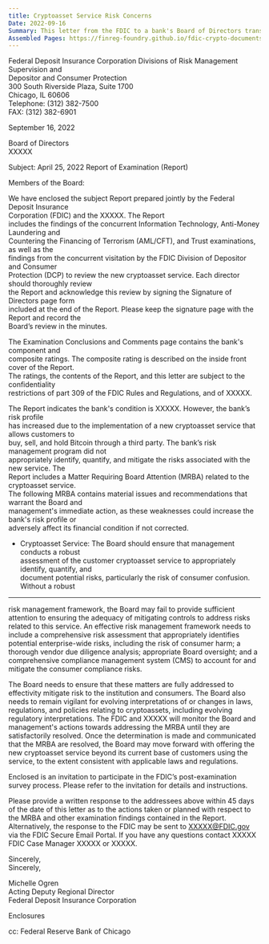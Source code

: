 ```yaml
---
title: Cryptoasset Service Risk Concerns
Date: 2022-09-16
Summary: This letter from the FDIC to a bank's Board of Directors transmits an examination report that identifies increased risk due to the bank's implementation of a new cryptoasset service allowing customers to buy, sell, and hold Bitcoin through a third party. The letter includes a Matter Requiring Board Attention (MRBA) related to the cryptoasset service, noting that the bank's risk management program did not appropriately identify, quantify, and mitigate associated risks. The FDIC instructs the Board to ensure management conducts a robust assessment of the service to address potential risks, particularly consumer confusion, and to implement an effective risk management framework that includes a comprehensive risk assessment, thorough vendor due diligence, appropriate Board oversight, and a comprehensive compliance management system. The bank is directed to resolve these issues before expanding the cryptoasset service beyond its current customer base. (AI-generated)
Assembled Pages: https://finreg-foundry.github.io/fdic-crypto-documents//assets/assembled_pages/pause_letter_2022-09-16.pdf
---
```

Federal Deposit Insurance Corporation
Divisions of Risk Management Supervision and  
Depositor and Consumer Protection  
300 South Riverside Plaza, Suite 1700  
Chicago, IL 60606  
Telephone: (312) 382-7500  
FAX: (312) 382-6901  

September 16, 2022  

Board of Directors  
XXXXX  

Subject:  April 25, 2022 Report of Examination (Report)  

Members of the Board:  

We have enclosed the subject Report prepared jointly by the Federal Deposit Insurance  
Corporation (FDIC) and the XXXXX. The Report  
includes the findings of the concurrent Information Technology, Anti-Money Laundering and  
Countering the Financing of Terrorism (AML/CFT), and Trust examinations, as well as the  
findings from the concurrent visitation by the FDIC Division of Depositor and Consumer  
Protection (DCP) to review the new cryptoasset service. Each director should thoroughly review  
the Report and acknowledge this review by signing the Signature of Directors page form  
included at the end of the Report. Please keep the signature page with the Report and record the  
Board’s review in the minutes.  

The Examination Conclusions and Comments page contains the bank's component and  
composite ratings. The composite rating is described on the inside front cover of the Report.  
The ratings, the contents of the Report, and this letter are subject to the confidentiality  
restrictions of part 309 of the FDIC Rules and Regulations, and of XXXXX.  

The Report indicates the bank's condition is XXXXX. However, the bank’s risk profile  
has increased due to the implementation of a new cryptoasset service that allows customers to  
buy, sell, and hold Bitcoin through a third party. The bank’s risk management program did not  
appropriately identify, quantify, and mitigate the risks associated with the new service. The  
Report includes a Matter Requiring Board Attention (MRBA) related to the cryptoasset service.  
The following MRBA contains material issues and recommendations that warrant the Board and  
management's immediate action, as these weaknesses could increase the bank's risk profile or  
adversely affect its financial condition if not corrected.  

- Cryptoasset Service: The Board should ensure that management conducts a robust  
  assessment of the customer cryptoasset service to appropriately identify, quantify, and  
  document potential risks, particularly the risk of consumer confusion. Without a robust

---

risk management framework, the Board may fail to provide sufficient attention to ensuring the adequacy of mitigating controls to address risks related to this service. An effective risk management framework needs to include a comprehensive risk assessment that appropriately identifies potential enterprise-wide risks, including the risk of consumer harm; a thorough vendor due diligence analysis; appropriate Board oversight; and a comprehensive compliance management system (CMS) to account for and mitigate the consumer compliance risks.

The Board needs to ensure that these matters are fully addressed to effectivity mitigate risk to the institution and consumers. The Board also needs to remain vigilant for evolving interpretations of or changes in laws, regulations, and policies relating to cryptoassets, including evolving regulatory interpretations. The FDIC and XXXXX will monitor the Board and management's actions towards addressing the MRBA until they are satisfactorily resolved. Once the determination is made and communicated that the MRBA are resolved, the Board may move forward with offering the new cryptoasset service beyond its current base of customers using the service, to the extent consistent with applicable laws and regulations.

Enclosed is an invitation to participate in the FDIC’s post-examination survey process. Please refer to the invitation for details and instructions.

Please provide a written response to the addressees above within 45 days of the date of this letter as to the actions taken or planned with respect to the MRBA and other examination findings contained in the Report. Alternatively, the response to the FDIC may be sent to XXXXX@FDIC.gov via the FDIC Secure Email Portal. If you have any questions contact XXXXX FDIC Case Manager XXXXX or XXXXX.

Sincerely,  
Sincerely,  

Michelle Ogren  
Acting Deputy Regional Director  
Federal Deposit Insurance Corporation  

Enclosures  

cc: Federal Reserve Bank of Chicago